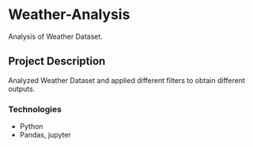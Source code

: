 # Weather-Analysis
Analysis of Weather Dataset.

## Project Description
Analyzed Weather Dataset and applied different filters to obtain different outputs. 

### Technologies 
* Python
* Pandas, jupyter


